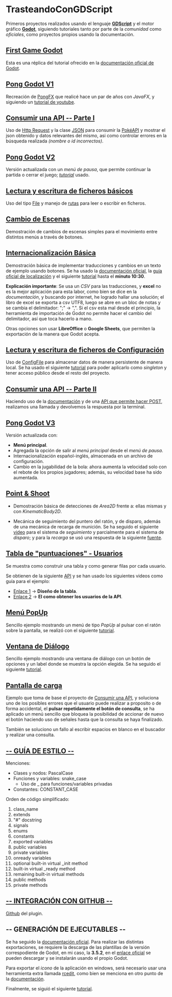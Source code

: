# TrasteandoConGDScript

Primeros proyectos realizados usando el lenguaje [**GDScript**](https://docs.godotengine.org/es/stable/tutorials/scripting/gdscript/gdscript_basics.html) y el motor gráfico [**Godot**](https://godotengine.org/), siguiendo tutoriales tanto por parte de la *comunidad* como *oficiales*, como proyectos propios usando la documentación.

## [First Game Godot](FirstGameGodot)

Esta es una réplica del tutorial ofrecido en la [documentación oficial de Godot](https://docs.godotengine.org/es/stable/getting_started/first_2d_game/index.html).

## [Pong Godot V1](PongGodot)

Recreación de [PongFX](https://github.com/Mario999X/PongFX) que realicé hace un par de años con *JavaFX*,
y siguiendo un [tutorial de youtube](https://www.youtube.com/watch?v=kr1BoEbuveI).

## [Consumir una API -- Parte I](ConsumeAPI)

Uso de [Http Request](https://docs.godotengine.org/es/stable/tutorials/networking/http_request_class.html) y la clase [JSON](https://docs.godotengine.org/es/stable/classes/class_json.html#class-json) para consumir la [PokéAPI](https://pokeapi.co/) y mostrar el json obtenido y datos relevantes del mismo, asi como controlar errores en la búsqueda realizada *(nombre o id incorrectos)*.

## [Pong Godot V2](PongGodot_V2)

Versión actualizada con un *menú de pausa*, que permite continuar la partida o cerrar el juego; [*tutorial*](https://www.youtube.com/watch?v=Su3pU14YzeY&ab_channel=rayuserp) usado.

## [Lectura y escritura de ficheros básicos](LecturaEscrituraFicheros)

Uso del tipo [File](https://docs.godotengine.org/es/stable/classes/class_file.html) y manejo de [rutas](https://docs.godotengine.org/es/stable/tutorials/io/data_paths.html) para leer o escribir en ficheros.

## [Cambio de Escenas](SceneChange)

Demostración de cambios de escenas simples para el movimiento entre distintos menús a través de botones.

## [Internacionalización Básica](InternacionalizacionBasica)

Demostración básica de implementar traducciones y cambios en un texto de ejemplo usando botones.
Se ha usado la [documentación oficial](https://docs.godotengine.org/es/stable/tutorials/assets_pipeline/importing_translations.html), la [guía oficial de localización](https://docs.godotengine.org/es/stable/tutorials/i18n/locales.html#doc-locales) y el siguiente [tutorial](https://www.youtube.com/watch?v=1Pxa5WgVLio&ab_channel=FinePointCGI) hasta el **minuto 10:30**. 

**Explicación importante**: Se usa un *CSV* para las traducciones, y **excel** no es la mejor aplicación para esta labor, como bien se dice en la *documentación*, y buscando por internet, he logrado hallar una solución; el libro de excel se exporta a csv UTF8, luego se abre en un bloc de notas y se cambia el delimitador: ";" -> ",".
Si el csv esta mal desde el principio, la herramienta de importación de Godot no permite hacer el cambio del delimitador, así que toca hacerlo a mano. 

Otras opciones son usar **LibreOffice** o **Google Sheets**, que permiten la exportación de la manera que Godot acepta.

## [Lectura y escritura de ficheros de Configuración](LecturaEscrituraFicherosConfig)

Uso de [ConfigFile](https://docs.godotengine.org/en/3.3/classes/class_configfile.html) para almacenar datos de manera persistente de manera local. Se ha usado el siguiente [tutorial](https://www.youtube.com/watch?v=ygGaN1EOQEA&list=PLPzj9u0kjrK7J-4HwgdcDOkKSh6ndXIOZ&index=1&ab_channel=TheBuffED) para poder aplicarlo como *singleton* y  tener acceso público desde el resto del proyecto.

## [Consumir una API -- Parte II](ConsumeAPI_II)

Haciendo uso de la [documentación](https://docs.godotengine.org/es/stable/tutorials/networking/http_request_class.html) y de una [API que permite hacer POST](https://jsonplaceholder.typicode.com/), realizamos una llamada y devolvemos la respuesta por la terminal.

## [Pong Godot V3](PongGodot_V3)

Versión actualizada con:
- **Menú principal**.
- Agregada la opción de salir al *menú principal* desde el *menú de pausa*.
- Internacionalización español-inglés, almacenada en un archivo de configuración.
- Cambio en la jugabilidad de la bola: ahora aumenta la velocidad solo con el rebote de los propios jugadores; además, su velocidad base ha sido aumentada.


## [Point & Shoot](PointAndShoot)

- Demostración básica de detecciones de *Area2D* frente a: ellas mismas y con *KinematicBody2D*.

- Mecánica de seguimiento del puntero del ratón, y de disparo, además de una mecánica de recarga de munición. Se ha seguido el siguiente [video](https://www.youtube.com/watch?v=ggt05fCiH7M&t=1219s&ab_channel=jmbiv) para el sistema de *seguimiento* y parcialmente para el sistema de *disparo*; y para la *recarga* se usó una respuesta de la siguiente [fuente](https://godotengine.org/qa/76664/how-could-i-implement-a-reload-system).


## [Tabla de "puntuaciones" - Usuarios](ScoreTable) <!-- Este ha sido absurdamente complicado -->

Se muestra como construir una tabla y como generar filas por cada usuario.

Se obtienen de la siguiente [API](https://jsonplaceholder.typicode.com/) y se han usado los siguientes videos como guía para el ejemplo:
- [Enlace 1](https://www.youtube.com/watch?v=GdEOyWjsWOQ&ab_channel=YusaStudios) -> **Diseño de la tabla**.
- [Enlace 2](https://www.youtube.com/watch?v=SxbvW73ccxk&ab_channel=GeneralistProgrammer) -> **El como obtener los usuarios de la API**.

## [Menú PopUp](PopUpMenu)

Sencillo ejemplo mostrando un menú de tipo *PopUp* al pulsar con el ratón sobre la pantalla, se realizó con el siguiente [tutorial](https://www.youtube.com/watch?v=ESxRKqdu34M&ab_channel=ContentWonder).

## [Ventana de Diálogo](WindowDialog)

Sencillo ejemplo mostrando una ventana de diálogo con un botón de opciones y un label donde se muestra la opción elegida. Se ha seguido el siguiente [tutorial](https://www.youtube.com/watch?v=WrUULCUUSxk&ab_channel=KrisOcchipinti).

## [Pantalla de carga](LoadingScreen)

Ejemplo que toma de base el proyecto de [Consumir una API](ConsumeAPI), y soluciona uno de los posibles errores que el usuario puede realizar a proposito o de forma accidental, el **pulsar repetidamente el botón de consulta**, se ha aplicado un menú sencillo que bloquea la posibilidad de accionar de nuevo el botón haciendo uso de señales hasta que la consulta se haya finalizado.

También se soluciono un fallo al escribir espacios en blanco en el buscador y realizar una consulta.

## [-- GUÍA DE ESTILO -- ](https://docs.godotengine.org/es/stable/tutorials/scripting/gdscript/gdscript_styleguide.html)

Menciones:

- Clases y nodos: PascalCase
- Funciones y variables: snake_case
  - Uso de _ para funciones/variables privadas
- Constantes: CONSTANT_CASE

Orden de código simplificado:

1. class_name
2. extends
3. "#" docstring
4. signals
5. enums
6. constants
7. exported variables
8. public variables
9. private variables
10. onready variables
11. optional built-in virtual _init method
12. built-in virtual _ready method
13. remaining built-in virtual methods
14. public methods
15. private methods

## [-- INTEGRACIÓN CON GITHUB --](https://www.youtube.com/watch?v=p45gIhudtSQ&ab_channel=DanielHofmann)

[Github](https://github.com/fenix-hub/godot-engine.github-integration) del plugin.

## -- GENERACIÓN DE EJECUTABLES --

Se ha seguido la [documentación oficial](https://docs.godotengine.org/es/stable/tutorials/export/exporting_projects.html).
Para realizar las distintas exportaciones, se requiere la descarga de las plantillas de la versión correspodiente de Godot, en mi caso, la **3.5.2**, en el [enlace oficial](https://godotengine.org/download/3.x/windows/) se pueden descargar y se instalarán usando el propio Godot.

Para exportar el *icono* de la aplicación en windows, será necesario usar una herramienta extra llamada [rcedit](https://github.com/electron/rcedit/releases), como bien se menciona en otro punto de la [documentación](https://docs.godotengine.org/es/stable/tutorials/export/changing_application_icon_for_windows.html). 

Finalmente, se siguió el siguiente [tutorial](https://www.youtube.com/watch?v=nyHFFL_A3aM&ab_channel=MartinSenges).
